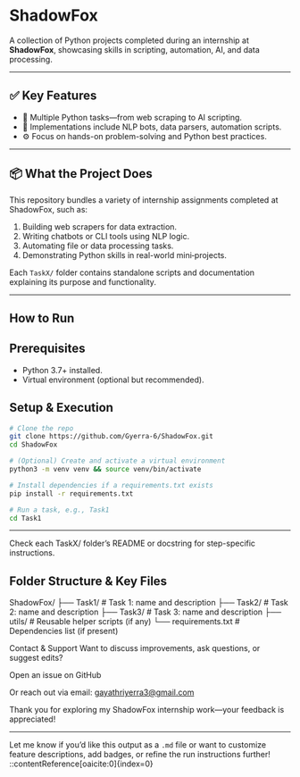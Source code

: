 # ShadowFox

A collection of Python projects completed during an internship at **ShadowFox**, showcasing skills in scripting, automation, AI, and data processing.

---

## ✅ Key Features

- 🐍 Multiple Python tasks—from web scraping to AI scripting.  
- 🤖 Implementations include NLP bots, data parsers, automation scripts.  
- ⚙️ Focus on hands-on problem-solving and Python best practices.

---

## 📦 What the Project Does

This repository bundles a variety of internship assignments completed at ShadowFox, such as:

1. Building web scrapers for data extraction.  
2. Writing chatbots or CLI tools using NLP logic.  
3. Automating file or data processing tasks.  
4. Demonstrating Python skills in real-world mini‑projects.

Each `TaskX/` folder contains standalone scripts and documentation explaining its purpose and functionality.

---

## How to Run 

## Prerequisites
- Python 3.7+ installed.
- Virtual environment (optional but recommended).
  
## Setup & Execution
```bash
# Clone the repo
git clone https://github.com/Gyerra-6/ShadowFox.git
cd ShadowFox

# (Optional) Create and activate a virtual environment
python3 -m venv venv && source venv/bin/activate

# Install dependencies if a requirements.txt exists
pip install -r requirements.txt

# Run a task, e.g., Task1
cd Task1
```

---

Check each TaskX/ folder’s README or docstring for step-specific instructions.

## Folder Structure & Key Files

ShadowFox/
├── Task1/              # Task 1: name and description
├── Task2/              # Task 2: name and description
├── Task3/              # Task 3: name and description
├── utils/              # Reusable helper scripts (if any)
└── requirements.txt    # Dependencies list (if present)

 Contact & Support
Want to discuss improvements, ask questions, or suggest edits?

Open an issue on GitHub

Or reach out via email: gayathriyerra3@gmail.com

Thank you for exploring my ShadowFox internship work—your feedback is appreciated!

---

Let me know if you’d like this output as a `.md` file or want to customize feature descriptions, add badges, or refine the run instructions further!
::contentReference[oaicite:0]{index=0}
